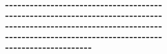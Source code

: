 # -----------------------------------------------------------------------------------------------------------------------------------------------------------------------------
